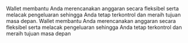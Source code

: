 Wallet membantu Anda merencanakan anggaran secara fleksibel serta melacak pengeluaran sehingga Anda tetap terkontrol dan meraih tujuan masa depan. Wallet membantu Anda merencanakan anggaran secara fleksibel serta melacak pengeluaran sehingga Anda tetap terkontrol dan meraih tujuan masa depan
